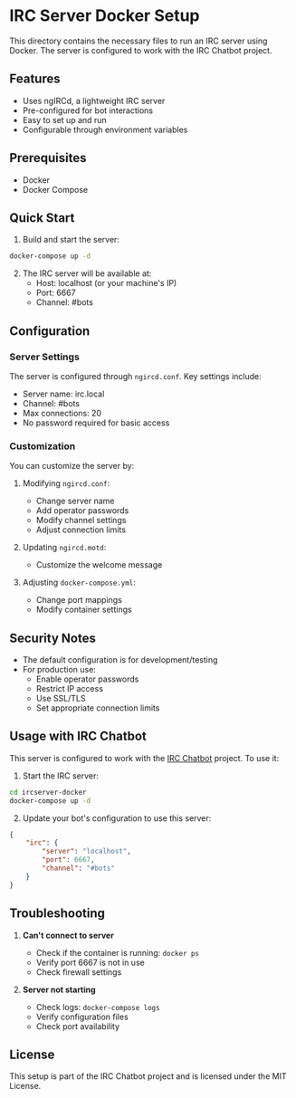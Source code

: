 # IRC Server Docker Setup

This directory contains the necessary files to run an IRC server using Docker. The server is configured to work with the IRC Chatbot project.

## Features

- Uses ngIRCd, a lightweight IRC server
- Pre-configured for bot interactions
- Easy to set up and run
- Configurable through environment variables

## Prerequisites

- Docker
- Docker Compose

## Quick Start

1. Build and start the server:
```bash
docker-compose up -d
```

2. The IRC server will be available at:
   - Host: localhost (or your machine's IP)
   - Port: 6667
   - Channel: #bots

## Configuration

### Server Settings

The server is configured through `ngircd.conf`. Key settings include:

- Server name: irc.local
- Channel: #bots
- Max connections: 20
- No password required for basic access

### Customization

You can customize the server by:

1. Modifying `ngircd.conf`:
   - Change server name
   - Add operator passwords
   - Modify channel settings
   - Adjust connection limits

2. Updating `ngircd.motd`:
   - Customize the welcome message

3. Adjusting `docker-compose.yml`:
   - Change port mappings
   - Modify container settings

## Security Notes

- The default configuration is for development/testing
- For production use:
   - Enable operator passwords
   - Restrict IP access
   - Use SSL/TLS
   - Set appropriate connection limits

## Usage with IRC Chatbot

This server is configured to work with the [IRC Chatbot](https://github.com/nrdgrrrl/IRC-Chatbot) project. To use it:

1. Start the IRC server:
```bash
cd ircserver-docker
docker-compose up -d
```

2. Update your bot's configuration to use this server:
```json
{
    "irc": {
        "server": "localhost",
        "port": 6667,
        "channel": "#bots"
    }
}
```

## Troubleshooting

1. **Can't connect to server**
   - Check if the container is running: `docker ps`
   - Verify port 6667 is not in use
   - Check firewall settings

2. **Server not starting**
   - Check logs: `docker-compose logs`
   - Verify configuration files
   - Check port availability

## License

This setup is part of the IRC Chatbot project and is licensed under the MIT License. 